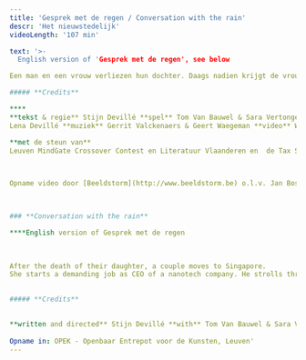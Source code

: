 ```yaml
---
title: 'Gesprek met de regen / Conversation with the rain'
descr: 'Het nieuwstedelijk'
videoLength: '107 min'

text: '>-
  English version of 'Gesprek met de regen', see below  

Een man en een vrouw verliezen hun dochter. Daags nadien krijgt de vrouw een aanbieding om in Singapore aan de slag te gaan als onderzoekster in de nanotechnologie. Ze besluiten voor het leven te kiezen. Ze laten alles achter en verhuizen naar Azië. Tijdens wandelingen door de moessonregens meent de man zijn dochter op te merken. Met haar te kunnen spreken. Hij ziet haar woorden in de regendruppels. Het geeft hem kracht. Hij neemt zijn vrouw mee uit het labo de moesson in.Na bejubelde politieke stukken zoals _Hitler is Dood_, de trilogie _Hebzucht_, _Angst_, _Hoop_ en recent _Groupe Diane_ gaat Stijn Devillé voor de eerste keer een erg persoonlijk verhaal te lijf. Gebaseerd op de emoties en gedachten na een bijna-dood ervaring met zijn kind.**‍**

##### **Credits**

**‍**  
**tekst & regie** Stijn Devillé **spel** Tom Van Bauwel & Sara Vertongen **stem**  
Lena Devillé **muziek** Gerrit Valckenaers & Geert Waegeman **video** Walter Verdin **lichtontwerp** Mark Van Denesse **dramaturgie** Els Theunis **technische coördinatie** Kishan Singh **ontwikkeling regenprinter** Arne Broeders, Wouter Driessens &prof. Luc Geurts **techniek** Viktor Thys, Thomas Verachtert, Peter Lauwers, Tom Buys,  Bregt Janssen **productie** Ellen Haesevoets, Thomas verachtert **geluid** Stefan De Reese & Tom Buys **kostuum** Veerle Hasselman **decorbouw** Benoit Aigret, Andreas Ketels – kunstenvliegmerk **productie** Het nieuwstedelijk **coproductieC-mine in samenwerking mete-Media Research Lab KU Leuven**

**met de steun van**  
Leuven MindGate Crossover Contest en Literatuur Vlaanderen en  de Tax Shelter maatregel van de Belgische federale overheid en Gallop Tax Shelter

‍

Opname video door [Beeldstorm](http://www.beeldstorm.be) o.l.v. Jan Bosteels 

‍

### **Conversation with the rain**

**‍**English version of Gesprek met de regen

‍  
  
After the death of their daughter, a couple moves to Singapore.  
She starts a demanding job as CEO of a nanotech company. He strolls through the monsoons and seems to see his daughter’s words in the rain.A conversation ensues. A purifying story about love and loss. A story based on the personal experience of our award-winning playwright Stijn Devillé, told by two musicians, two actors and a rain printing device.  
‍

##### **Credits**

  
**written and directed** Stijn Devillé **with** Tom Van Bauwel & Sara Vertongen **child’s voice** Marion De Schepper **music** Gerrit Valckenaers & Geert Waegeman **video** Walter Verdin **light design** Mark Van Denesse light design **dramaturgy** Els Theunis **technical coordination** Kishan Singh **development rain printer** Arne Broeders & Wouter Driessens, prof. Luc Geurts  **technicians** Viktor Thys, Thomas Verachtert, Peter Lauwers, Tom Buys, Bregt Janssen **production** Ellen Haesevoets, Greet Van Poeck, Thomas Verachtert  **sound design** Stefan De Reese & Tom Buys **costume design** Veerle Hasselman **stage design** Benoit Aigret, Andreas Ketels **a production of**Het nieuwstedelijk **coproduction** C-mine cultuurcentrum **in collaboration with** e-Media Research Lab KU Leuven **with the support of** Leuven MindGate Crossover Contest and the Flemish Government and the support of Flanders Literature **with the support of** the Tax Shelter incentive of the Belgian Government and Gallop Tax Shelter  
  
Opname in: OPEK - Openbaar Entrepot voor de Kunsten, Leuven'
---
```

